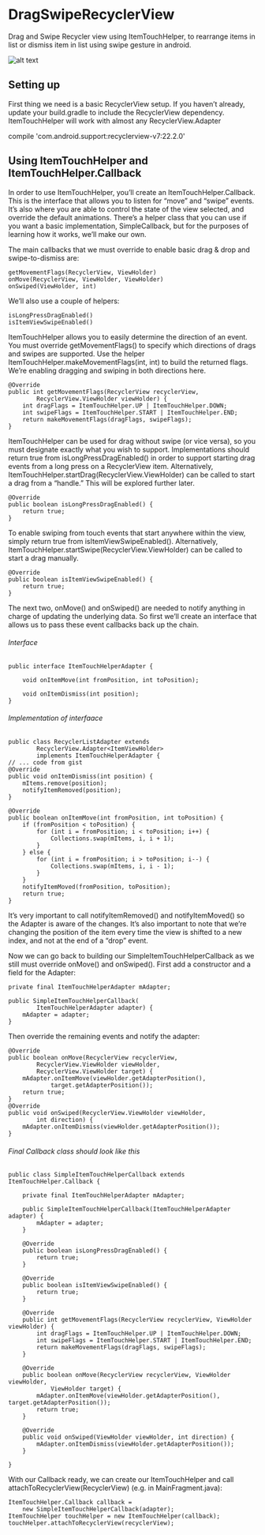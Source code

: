 # DragSwipeRecyclerView
Drag and Swipe Recycler view using ItemTouchHelper, to rearrange items in list or dismiss item in list using swipe gesture in android.

![alt text](https://cdn-images-1.medium.com/max/800/1*FdJbZnF5I-iOw0wgiuVJGQ.gif)

## Setting up
First thing we need is a basic RecyclerView setup. If you haven’t already, update your build.gradle to include the RecyclerView dependency.
ItemTouchHelper will work with almost any RecyclerView.Adapter 

compile 'com.android.support:recyclerview-v7:22.2.0'

## Using ItemTouchHelper and ItemTouchHelper.Callback
In order to use ItemTouchHelper, you’ll create an ItemTouchHelper.Callback. This is the interface that allows you to listen for “move” and “swipe” events. It’s also where you are able to control the state of the view selected, and override the default animations. There’s a helper class that you can use if you want a basic implementation, SimpleCallback, but for the purposes of learning how it works, we’ll make our own.

The main callbacks that we must override to enable basic drag & drop and swipe-to-dismiss are:
```
getMovementFlags(RecyclerView, ViewHolder)
onMove(RecyclerView, ViewHolder, ViewHolder)
onSwiped(ViewHolder, int)
```
We’ll also use a couple of helpers:

```
isLongPressDragEnabled()
isItemViewSwipeEnabled()
```

ItemTouchHelper allows you to easily determine the direction of an event. You must override getMovementFlags() to specify which directions
of drags and swipes are supported. Use the helper ItemTouchHelper.makeMovementFlags(int, int) to build the returned flags. We’re enabling 
dragging and swiping in both directions here.
```
@Override
public int getMovementFlags(RecyclerView recyclerView, 
        RecyclerView.ViewHolder viewHolder) {
    int dragFlags = ItemTouchHelper.UP | ItemTouchHelper.DOWN;
    int swipeFlags = ItemTouchHelper.START | ItemTouchHelper.END;
    return makeMovementFlags(dragFlags, swipeFlags);
}
```
ItemTouchHelper can be used for drag without swipe (or vice versa), so you must designate exactly what you wish to support. 
Implementations should return true from isLongPressDragEnabled() in order to support starting drag events from a long press on 
a RecyclerView item. Alternatively, ItemTouchHelper.startDrag(RecyclerView.ViewHolder) can be called to start a drag from a “handle.”
This will be explored further later.
```
@Override
public boolean isLongPressDragEnabled() {
    return true;
}
```
To enable swiping from touch events that start anywhere within the view, simply return true from isItemViewSwipeEnabled().
Alternatively, ItemTouchHelper.startSwipe(RecyclerView.ViewHolder) can be called to start a drag manually.
```
@Override
public boolean isItemViewSwipeEnabled() {
    return true;
}
```

The next two, onMove() and onSwiped() are needed to notify anything in charge of updating the underlying data.
So first we’ll create an interface that allows us to pass these event callbacks back up the chain.
###### Interface
```
public interface ItemTouchHelperAdapter {

    void onItemMove(int fromPosition, int toPosition);

    void onItemDismiss(int position);
}
```
###### Implementation of interfaace
```
public class RecyclerListAdapter extends 
        RecyclerView.Adapter<ItemViewHolder> 
        implements ItemTouchHelperAdapter {
// ... code from gist
@Override
public void onItemDismiss(int position) {
    mItems.remove(position);
    notifyItemRemoved(position);
}

@Override
public boolean onItemMove(int fromPosition, int toPosition) {
    if (fromPosition < toPosition) {
        for (int i = fromPosition; i < toPosition; i++) {
            Collections.swap(mItems, i, i + 1);
        }
    } else {
        for (int i = fromPosition; i > toPosition; i--) {
            Collections.swap(mItems, i, i - 1);
        }
    }
    notifyItemMoved(fromPosition, toPosition);
    return true;
}
```

It’s very important to call notifyItemRemoved() and notifyItemMoved() so the Adapter is aware of the changes. 
It’s also important to note that we’re changing the position of the item every time the view is shifted to a new index, and not at 
the end of a “drop” event.

Now we can go back to building our SimpleItemTouchHelperCallback as we still must override onMove() and onSwiped(). 
First add a constructor and a field for the Adapter:
```
private final ItemTouchHelperAdapter mAdapter;

public SimpleItemTouchHelperCallback(
        ItemTouchHelperAdapter adapter) {
    mAdapter = adapter;
}
```
Then override the remaining events and notify the adapter:
```
@Override
public boolean onMove(RecyclerView recyclerView, 
        RecyclerView.ViewHolder viewHolder, 
        RecyclerView.ViewHolder target) {
    mAdapter.onItemMove(viewHolder.getAdapterPosition(), 
            target.getAdapterPosition());
    return true;
}
@Override
public void onSwiped(RecyclerView.ViewHolder viewHolder, 
        int direction) {
    mAdapter.onItemDismiss(viewHolder.getAdapterPosition());
}
```

###### Final Callback class should look like this
```
public class SimpleItemTouchHelperCallback extends ItemTouchHelper.Callback {
 
    private final ItemTouchHelperAdapter mAdapter;

    public SimpleItemTouchHelperCallback(ItemTouchHelperAdapter adapter) {
        mAdapter = adapter;
    }
    
    @Override
    public boolean isLongPressDragEnabled() {
        return true;
    }

    @Override
    public boolean isItemViewSwipeEnabled() {
        return true;
    }

    @Override
    public int getMovementFlags(RecyclerView recyclerView, ViewHolder viewHolder) {
        int dragFlags = ItemTouchHelper.UP | ItemTouchHelper.DOWN;
        int swipeFlags = ItemTouchHelper.START | ItemTouchHelper.END;
        return makeMovementFlags(dragFlags, swipeFlags);
    }

    @Override
    public boolean onMove(RecyclerView recyclerView, ViewHolder viewHolder, 
            ViewHolder target) {
        mAdapter.onItemMove(viewHolder.getAdapterPosition(), target.getAdapterPosition());
        return true;
    }

    @Override
    public void onSwiped(ViewHolder viewHolder, int direction) {
        mAdapter.onItemDismiss(viewHolder.getAdapterPosition());
    }

}
```

With our Callback ready, we can create our ItemTouchHelper and call attachToRecyclerView(RecyclerView) (e.g. in MainFragment.java):
```
ItemTouchHelper.Callback callback = 
    new SimpleItemTouchHelperCallback(adapter);
ItemTouchHelper touchHelper = new ItemTouchHelper(callback);
touchHelper.attachToRecyclerView(recyclerView);
```


